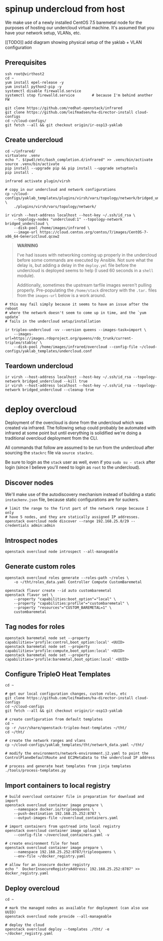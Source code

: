 # spinup undercloud from host

We make use of a newly installed CentOS 7.5 baremetal node for the purposes of
hosting our undercloud virtual machine. It's assumed that you have your network
setup, VLANs, etc.

[[TODO]] add diagram showing physical setup of the yaklab + VLAN configuration

## Prerequisites

    ssh root@virthost2
    cd ~
    yum install epel-release -y
    yum install python2-pip -y
    systemctl disable firewalld.service
    systemctl stop firewalld.service        # because I'm behind another FW

    git clone https://github.com/redhat-openstack/infrared
    git clone https://github.com/leifmadsen/ha-director-install cloud-configs
    cd ~/cloud-configs/
    git fetch --all && git checkout origin/ir-osp13-yaklab

## Create undercloud

    cd ~/infrared/
    virtualenv .venv
    echo ". $(pwd)/etc/bash_completion.d/infrared" >> .venv/bin/activate
    source .venv/bin/activate
    pip install --upgrade pip && pip install --upgrade setuptools
    pip install .

    infrared activate plugin/virsh

    # copy in our undercloud and network configurations
    cp ~/cloud-configs/yaklab_templates/plugins/virsh/vars/topology/network/bridged_undercloud.yml \
        ./plugins/virsh/vars/topology/network/

    ir virsh --host-address localhost --host-key ~/.ssh/id_rsa \
        --topology-nodes "undercloud:1" --topology-network bridged_undercloud \
        --disk-pool /home/images/infrared \
        --image-url https://cloud.centos.org/centos/7/images/CentOS-7-x86_64-GenericCloud.qcow2

> **WARNING**
>
> I've had issues with networking coming up properly in the undercloud before
> some commands are executed by Ansible. Not sure what the delay is, but adding
> a delay in the `deploy.yml` file before the undercloud is deployed seems to
> help (I used 60 seconds in a `shell` module).
>
> Additionally, sometimes the upstream tarfile images weren't pulling properly.
> Pre-populating the `/home/stack` directory with the `.tar.` files from the
> `images-url` below is a work around.

    # this may fail simply because it seems to have an issue after the reboot
    # where the network doesn't seem to come up in time, and the `yum update`
    # fails in the undercloud setup/installation

    ir tripleo-undercloud -vv --version queens --images-task=import \
        --images-url=https://images.rdoproject.org/queens/rdo_trunk/current-tripleo/stable/ \
        --disk-pool /home/images/infrared/overcloud --config-file ~/cloud-configs/yaklab_templates/undercloud.conf

## Teardown undercloud

    ir virsh --host-address localhost --host-key ~/.ssh/id_rsa --topology-network bridged_undercloud --kill true
    ir virsh --host-address localhost --host-key ~/.ssh/id_rsa --topology-network bridged_undercloud --cleanup true

# deploy overcloud

Deployment of the overcloud is done from the undercloud which was created via
infrared. The following setup could probably be automated with infrared at some
point but until everything is solidified we're doing a traditional overcloud
deployment from the CLI.

All commands that follow are assumed to be run from the undercloud after
sourcing the `stackrc` file via `source stackrc`.

Be sure to login as the `stack` user as well, even if you `sudo su - stack`
after login (since I believe you'll need to login as `root` to the undercloud).

## Discover nodes

We'll make use of the autodiscovery mechanism instead of building a static
`instackenv.json` file, because static configurations are for suckers.

    # limit the range to the first part of the network range because I only
    # have 5 nodes, and they are statically assigned IP addresses.
    openstack overcloud node discover --range 192.168.25.0/29 --credentials admin:admin

## Introspect nodes

    openstack overcloud node introspect --all-manageable

## Generate custom roles


    openstack overcloud roles generate --roles-path ~/roles \
        -o ~/tht/roles_data.yaml Controller Compute CustomBaremetal

    openstack flavor create --id auto custombaremetal
    openstack flavor set \
        --property "capabilities:boot_option"="local" \
        --property "capabilities:profile"="custombaremetal" \
        --property "resources"="CUSTOM_BAREMETAL=1" \
        custombaremetal

## Tag nodes for roles

    openstack baremetal node set --property capabilities='profile:control,boot_option:local' <UUID>
    openstack baremetal node set --property capabilities='profile:compute,boot_option:local' <UUID>
    openstack baremetal node set --property capabilities='profile:baremetal,boot_option:local' <UUID>

## Configure TripleO Heat Templates

    cd ~

    # get our local configuration changes, custom roles, etc
    git clone https://github.com/leifmadsen/ha-director-install cloud-configs
    cd ~/cloud-configs
    git fetch --all && git checkout origin/ir-osp13-yaklab

    # create configuration from default templates
    cd ~
    cp -r /usr/share/openstack-tripleo-heat-templates ~/tht/
    cd ~/tht/

    # create the network ranges and vlans
    cp ~/cloud-configs/yaklab_templates/tht/network_data.yaml ~/tht/

    # modify the environments/network-environment.j2.yaml to point the
    ControlPlaneDefaultRoute and EC2MetaData to the undercloud IP address

    # process and generate heat templates from jinja templates
    ./tools/process-templates.py

## Import containers to local registry

    # build overcloud container file in preparation for download and import
    openstack overcloud container image prepare \
        --namespace docker.io/tripleoqueens \
        --push-destination 192.168.25.252:8787 \
        --output-images-file ~/overcloud_containers.yaml

    # import containers from upstread into local registry
    openstack overcloud container image upload \
        --config-file ~/overcloud_containers.yaml -v

    # create environment file for heat
    openstack overcloud container image prepare \
        --namespace 192.168.25.252:8787/tripleoqueens \
        --env-file ~/docker_registry.yaml

    # allow for an insecure docker registry
    echo "  DockerInsecureRegistryAddress: 192.168.25.252:8787" >> docker_registry.yaml

## Deploy overcloud

    cd ~

    # mark the managed nodes as available for deployment (can also use UUID)
    openstack overcloud node provide --all-manageable

    # deploy the cloud
    openstack overcloud deploy --templates ./tht/ -e ~/docker_registry.yaml
